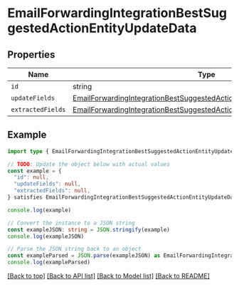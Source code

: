 
# EmailForwardingIntegrationBestSuggestedActionEntityUpdateData


## Properties

Name | Type
------------ | -------------
`id` | string
`updateFields` | [EmailForwardingIntegrationBestSuggestedActionEntityUpdateDataUpdateFields](EmailForwardingIntegrationBestSuggestedActionEntityUpdateDataUpdateFields.md)
`extractedFields` | [EmailForwardingIntegrationBestSuggestedActionEntityUpdateDataUpdateFields](EmailForwardingIntegrationBestSuggestedActionEntityUpdateDataUpdateFields.md)

## Example

```typescript
import type { EmailForwardingIntegrationBestSuggestedActionEntityUpdateData } from '@usesofia/pegasus-ai-api-sdk'

// TODO: Update the object below with actual values
const example = {
  "id": null,
  "updateFields": null,
  "extractedFields": null,
} satisfies EmailForwardingIntegrationBestSuggestedActionEntityUpdateData

console.log(example)

// Convert the instance to a JSON string
const exampleJSON: string = JSON.stringify(example)
console.log(exampleJSON)

// Parse the JSON string back to an object
const exampleParsed = JSON.parse(exampleJSON) as EmailForwardingIntegrationBestSuggestedActionEntityUpdateData
console.log(exampleParsed)
```

[[Back to top]](#) [[Back to API list]](../README.md#api-endpoints) [[Back to Model list]](../README.md#models) [[Back to README]](../README.md)


